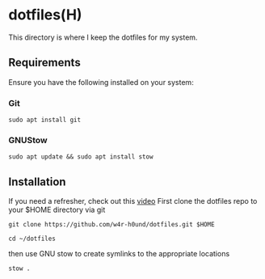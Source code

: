 # dotfiles(H)

This directory is where I keep the dotfiles for my system. 

## Requirements

Ensure you have the following installed on your system:


### Git 

```
sudo apt install git
```

### GNUStow 

```
sudo apt update && sudo apt install stow
```

## Installation

If you need a refresher, check out this [video](https://www.youtube.com/watch?v=y6XCebnB9gs)
First clone the dotfiles repo to your $HOME directory via git

```
git clone https://github.com/w4r-h0und/dotfiles.git $HOME

cd ~/dotfiles
```

then use GNU stow to create symlinks to the appropriate locations

```
stow .
```


